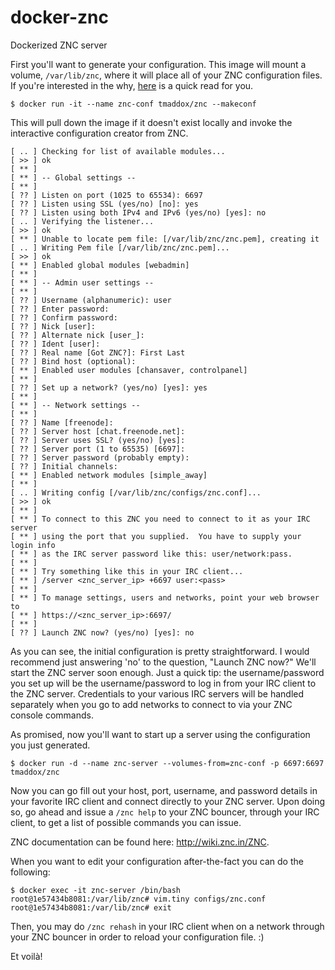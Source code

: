 # docker-znc
Dockerized ZNC server

First you'll want to generate your configuration. This image will mount a volume, `/var/lib/znc`, where it will place all of your ZNC configuration files. If you're interested in the why, [here](https://docs.docker.com/userguide/dockervolumes/) is a quick read for you.

```
$ docker run -it --name znc-conf tmaddox/znc --makeconf
```

This will pull down the image if it doesn't exist locally and invoke the interactive configuration creator from ZNC.

```
[ .. ] Checking for list of available modules...
[ >> ] ok
[ ** ]
[ ** ] -- Global settings --
[ ** ]
[ ?? ] Listen on port (1025 to 65534): 6697
[ ?? ] Listen using SSL (yes/no) [no]: yes
[ ?? ] Listen using both IPv4 and IPv6 (yes/no) [yes]: no
[ .. ] Verifying the listener...
[ >> ] ok
[ ** ] Unable to locate pem file: [/var/lib/znc/znc.pem], creating it
[ .. ] Writing Pem file [/var/lib/znc/znc.pem]...
[ >> ] ok
[ ** ] Enabled global modules [webadmin]
[ ** ]
[ ** ] -- Admin user settings --
[ ** ]
[ ?? ] Username (alphanumeric): user
[ ?? ] Enter password:
[ ?? ] Confirm password:
[ ?? ] Nick [user]:
[ ?? ] Alternate nick [user_]:
[ ?? ] Ident [user]:
[ ?? ] Real name [Got ZNC?]: First Last
[ ?? ] Bind host (optional):
[ ** ] Enabled user modules [chansaver, controlpanel]
[ ** ]
[ ?? ] Set up a network? (yes/no) [yes]: yes
[ ** ]
[ ** ] -- Network settings --
[ ** ]
[ ?? ] Name [freenode]:
[ ?? ] Server host [chat.freenode.net]:
[ ?? ] Server uses SSL? (yes/no) [yes]:
[ ?? ] Server port (1 to 65535) [6697]:
[ ?? ] Server password (probably empty):
[ ?? ] Initial channels:
[ ** ] Enabled network modules [simple_away]
[ ** ]
[ .. ] Writing config [/var/lib/znc/configs/znc.conf]...
[ >> ] ok
[ ** ]
[ ** ] To connect to this ZNC you need to connect to it as your IRC server
[ ** ] using the port that you supplied.  You have to supply your login info
[ ** ] as the IRC server password like this: user/network:pass.
[ ** ]
[ ** ] Try something like this in your IRC client...
[ ** ] /server <znc_server_ip> +6697 user:<pass>
[ ** ]
[ ** ] To manage settings, users and networks, point your web browser to
[ ** ] https://<znc_server_ip>:6697/
[ ** ]
[ ?? ] Launch ZNC now? (yes/no) [yes]: no
```

As you can see, the initial configuration is pretty straightforward. I would recommend just answering 'no' to the question, "Launch ZNC now?" We'll start the ZNC server soon enough. Just a quick tip: the username/password you set up will be the username/password to log in from your IRC client to the ZNC server. Credentials to your various IRC servers will be handled separately when you go to add networks to connect to via your ZNC console commands.

As promised, now you'll want to start up a server using the configuration you just generated.

```
$ docker run -d --name znc-server --volumes-from=znc-conf -p 6697:6697 tmaddox/znc
```

Now you can go fill out your host, port, username, and password details in your favorite IRC client and connect directly to your ZNC server. Upon doing so, go ahead and issue a `/znc help` to your ZNC bouncer, through your IRC client, to get a list of possible commands you can issue.

ZNC documentation can be found here: http://wiki.znc.in/ZNC.

When you want to edit your configuration after-the-fact you can do the following:

```
$ docker exec -it znc-server /bin/bash
root@1e57434b8081:/var/lib/znc# vim.tiny configs/znc.conf
root@1e57434b8081:/var/lib/znc# exit
```

Then, you may do `/znc rehash` in your IRC client when on a network through your ZNC bouncer in order to reload your configuration file. :)

Et voilà!
